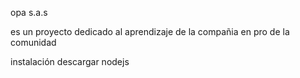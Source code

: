 opa s.a.s

es un proyecto dedicado al aprendizaje de la compañia en pro de la comunidad

instalación
descargar nodejs
